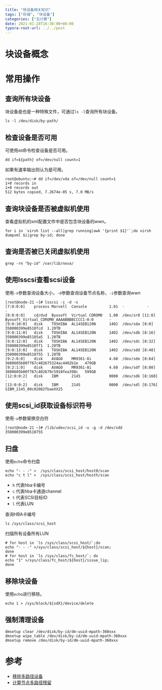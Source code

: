 ```yaml
---
title: "块设备相关知识"
tags: ["存储", "块设备"]
categories: ["云计算"]
date: 2021-01-28T16:30:00+08:00
typora-root-url: ../../post
---
```


# 块设备概念

# 常用操作

## 查询所有块设备

块设备是也是一种特殊文件，可通过`ls -l`查询所有块设备。

```shell
ls -l /dev/disk/by-path/
```

## 检查设备是否可用

可使用`dd`命令检查设备是否可用。

```shell
dd if=${path} of=/dev/null count=1
```

如果有速率输出则认为是可用。

```shell
root@ubuntu:~# dd if=/dev/vda of=/dev/null count=1
1+0 records in
1+0 records out
512 bytes copied, 7.2674e-05 s, 7.0 MB/s
```

## 查询块设备是否被虚拟机使用

查看虚拟机的xml配置文件中是否包含块设备的wwn。

```shell
for i in `virsh list --all|grep running|awk '{print $1}'`;do virsh dumpxml $i|grep by-id; done
```

## 查询是否被已关闭虚拟机使用

```shell
grep -rn "by-id" /var/lib/nova/
```

## 使用lsscsi查看scsi设备

使用`-s`参数查询设备大小，`-d`参数查询设备节点名称，`-i`参数查询wwn

```shell
[root@node-21 ~]# lsscsi -i -d -s
[7:0:0:0]    process Marvell  Console          1.01  -          -       -
[8:0:0:0]    cd/dvd  Byosoft  Virtual CDROM0   1.00  /dev/sr0 [11:0]  Byosoft_Virtual_CDROM0_AAAABBBBCCCC1-0:0       -
[9:0:10:0]   disk    TOSHIBA  AL14SEB120N      1402  /dev/sda [8:0]  350000399e8510fcd  1.20TB
[9:0:11:0]   disk    TOSHIBA  AL14SEB120N      1402  /dev/sdb [8:16]  350000399e85105a5  1.20TB
[9:0:12:0]   disk    TOSHIBA  AL14SEB120N      1402  /dev/sdc [8:32]  350000399e8510ff1  1.20TB
[9:0:13:0]   disk    TOSHIBA  AL14SEB120N      1402  /dev/sdd [8:48]  350000399e8510755  1.20TB
[9:2:0:0]    disk    AVAGO    MR9361-8i        4.68  /dev/sde [8:64]  3600605b00f767c402675324ac4402b1e   479GB
[9:2:1:0]    disk    AVAGO    MR9361-8i        4.68  /dev/sdf [8:80]  3600605b00f767c402679c5910fea398c   599GB
[12:0:0:2]   disk    IBM      2145             0000  /dev/sdk [8:160]  -       -
[13:0:0:2]   disk    IBM      2145             0000  /dev/sdl [8:176]  SIBM_2145_00c02082fbaeXX25       -
```

## 使用scsi_id获取设备标识符号

使用`-u`参数替换空白符

```shell
[root@node-21 ~]# /lib/udev/scsi_id -u -g -d /dev/sdd
350000399e8510755
```

## 扫盘

使用`echo`命令扫盘

```shell
echo "- - -" >  /sys/class/scsi_host/host0/scan
echo "c t l" >  /sys/class/scsi_host/hosth/scan
```

- `h` 代表hba卡编号
- `c` 代表hba卡通道channel
- `t` 代表SCSI目标ID
- `l` 代表LUN

查询HBA卡编号

```shell
ls /sys/class/scsi_host
```

扫描所有设备所有LUN

```shell
# for host in `ls /sys/class/scsi_host/`;do
echo "- - -" >/sys/class/scsi_host/${host}/scan;
done
# for host in `ls /sys/class/fc_host/`; do
echo "1" >/sys/class/fc_host/${host}/issue_lip;
done
```

## 移除块设备

使用`echo`进行移除。

```shell
echo 1 > /sys/block/${sdX}/device/delete
```

## 强制清理设备

```shell
dmsetup clear /dev/disk/by-id/dm-uuid-mpath-360xxx
dmsetup wipe_table /dev/disk/by-id/dm-uuid-mpath-360xxx
dmsetup remove /dev/disk/by-id/dm-uuid-mpath-360xxx
```

# 参考

* [移除多路径设备](https://elkano.org/blog/removing-multipath-device/)
* [计算节点多路径残留](https://easystack.atlassian.net/wiki/spaces/ESK/pages/85950818/multipath)

